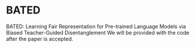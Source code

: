 # BATED
BATED: Learning Fair Representation for Pre-trained Language Models via Biased Teacher-Guided Disentanglement
We will be provided with the code after the paper is accepted.
